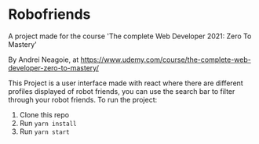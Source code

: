 # Robofriends
A project made for the course 'The complete Web Developer 2021: Zero To Mastery'

By Andrei Neagoie, at https://www.udemy.com/course/the-complete-web-developer-zero-to-mastery/

This Project is a user interface made with react where there are different profiles displayed of robot friends,
you can use the search bar to filter through your robot friends.
To run the project:

1. Clone this repo
2. Run `yarn install`
3. Run `yarn start`